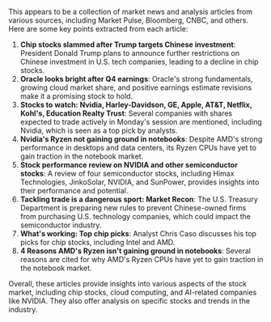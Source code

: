This appears to be a collection of market news and analysis articles from various sources, including Market Pulse, Bloomberg, CNBC, and others. Here are some key points extracted from each article:

1. **Chip stocks slammed after Trump targets Chinese investment**: President Donald Trump plans to announce further restrictions on Chinese investment in U.S. tech companies, leading to a decline in chip stocks.
2. **Oracle looks bright after Q4 earnings**: Oracle's strong fundamentals, growing cloud market share, and positive earnings estimate revisions make it a promising stock to hold.
3. **Stocks to watch: Nvidia, Harley-Davidson, GE, Apple, AT&T, Netflix, Kohl's, Education Realty Trust**: Several companies with shares expected to trade actively in Monday's session are mentioned, including Nvidia, which is seen as a top pick by analysts.
4. **Nvidia's Ryzen not gaining ground in notebooks**: Despite AMD's strong performance in desktops and data centers, its Ryzen CPUs have yet to gain traction in the notebook market.
5. **Stock performance review on NVIDIA and other semiconductor stocks**: A review of four semiconductor stocks, including Himax Technologies, JinkoSolar, NVIDIA, and SunPower, provides insights into their performance and potential.
6. **Tackling trade is a dangerous sport: Market Recon**: The U.S. Treasury Department is preparing new rules to prevent Chinese-owned firms from purchasing U.S. technology companies, which could impact the semiconductor industry.
7. **What's working: Top chip picks**: Analyst Chris Caso discusses his top picks for chip stocks, including Intel and AMD.
8. **4 Reasons AMD's Ryzen isn't gaining ground in notebooks**: Several reasons are cited for why AMD's Ryzen CPUs have yet to gain traction in the notebook market.

Overall, these articles provide insights into various aspects of the stock market, including chip stocks, cloud computing, and AI-related companies like NVIDIA. They also offer analysis on specific stocks and trends in the industry.